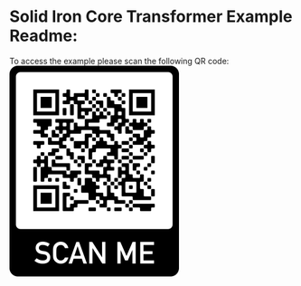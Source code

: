 # Solid Iron Core Transformer Example Readme:

To access the example please scan the following QR code:
![](Images/QR%20Code.png)
